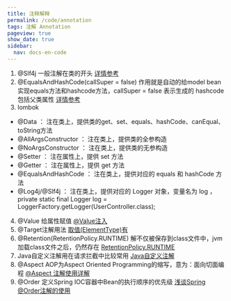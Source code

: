 ```yaml
---
title: 注释解释
permalink: /code/annotation
tags: 注解 Annotation
pageview: true
show_date: true
sidebar:
  nav: docs-en-code
---
```


1. @Slf4j 一般注解在类的开头 [详情参考](https://blog.csdn.net/fanrenxiang/article/details/81012803)
2. @EqualsAndHashCode(callSuper = false) 作用就是自动的给model bean实现equals方法和hashcode方法，callSuper = false 表示生成的 hashcode 包括父类属性 [详情参考](https://blog.csdn.net/qq_27093465/article/details/90056695)
3. lombok
- @Data ： 注在类上，提供类的get、set、equals、hashCode、canEqual、toString方法
- @AllArgsConstructor ： 注在类上，提供类的全参构造
- @NoArgsConstructor ： 注在类上，提供类的无参构造
- @Setter ： 注在属性上，提供 set 方法
- @Getter ： 注在属性上，提供 get 方法
- @EqualsAndHashCode ： 注在类上，提供对应的 equals 和 hashCode 方法
- @Log4j/@Slf4j ： 注在类上，提供对应的 Logger 对象，变量名为 log   ，private static final Logger log = LoggerFactory.getLogger(UserController.class);

4. @Value 给属性赋值 [@Value注入](https://www.cnblogs.com/wangbin2188/p/9014837.html)
5. @Target注解用法  [取值(ElementType)有](https://www.cnblogs.com/unknows/p/10261539.html)
6. @Retention(RetentionPolicy.RUNTIME)  解不仅被保存到class文件中，jvm加载class文件之后，仍然存在 [RetentionPolicy.RUNTIME](https://www.cnblogs.com/a8457013/p/9965551.html)
7. Java自定义注解用在请求拦截中比较常用 [Java自定义注解](https://www.cnblogs.com/jajian/p/9695055.html)
8. @Aspect AOP为Aspect Oriented Programming的缩写，意为：面向切面编程 [@Aspect 注解使用详解](https://blog.csdn.net/fz13768884254/article/details/83538709)
9. @Order 定义Spring IOC容器中Bean的执行顺序的优先级 [浅谈Spring @Order注解的使用](https://blog.csdn.net/yaomingyang/article/details/86649072)
